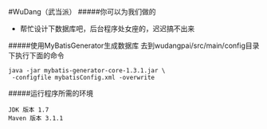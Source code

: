 #WuDang（武当派）
#####你可以为我们做的
* 帮忙设计下数据库吧，后台程序处女座的，迟迟搞不出来  

#####使用MyBatisGenerator生成数据库
去到wudangpai/src/main/config目录下执行下面的命令

	java -jar mybatis-generator-core-1.3.1.jar \
	 -configfile mybatisConfig.xml -overwrite
	
#####运行程序所需的环境

	JDK 版本 1.7  
	Maven 版本 3.1.1  





